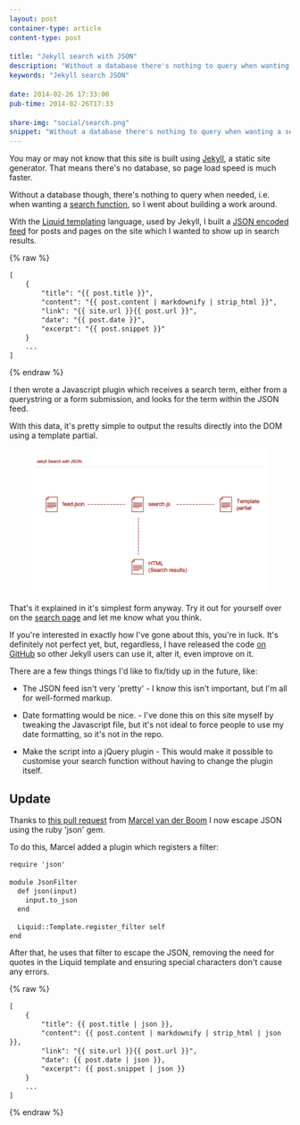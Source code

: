 ```yaml
---
layout: post
container-type: article
content-type: post

title: "Jekyll search with JSON"
description: "Without a database there's nothing to query when wanting a search function, so I went about building a work around."
keywords: "Jekyll search JSON"

date: 2014-02-26 17:33:00
pub-time: 2014-02-26T17:33

share-img: "social/search.png"
snippet: "Without a database there's nothing to query when wanting a search function, so I went about building a work around."
---
```


You may or may not know that this site is built using [Jekyll](http://jekyllrb.com), a static site generator. That means there's no database, so page load speed is much faster.

Without a database though, there's nothing to query when needed, i.e. when wanting a [search function](/search), so I went about building a work around.

With the [Liquid templating](http://jekyllrb.com/docs/templates/) language, used by Jekyll, I built a [JSON encoded feed](/feeds/feed.json) for posts and pages on the site which I wanted to show up in search results.

{% raw %}
<pre><code>[
    {
        "title": "{{ post.title }}",
        "content": "{{ post.content | markdownify | strip_html }}",
        "link": "{{ site.url }}{{ post.url }}",
        "date": "{{ post.date }}",
        "excerpt": "{{ post.snippet }}"
    }
    ...
]</code></pre>
{% endraw %}

I then wrote a Javascript plugin which receives a search term, either from a querystring or a form submission, and looks for the term within the JSON feed.

With this data, it's pretty simple to output the results directly into the DOM using a template partial.

<figure>
    <img src="/static/images/blog/jekyll-search.png" alt="Jekyll search" class="media__item">
</figure>

That's it explained in it's simplest form anyway. Try it out for yourself over on the [search page](/search) and let me know what you think.

If you're interested in exactly how I've gone about this, you're in luck. It's definitely not perfect yet, but, regardless, I have released the code [on GitHub](https://github.com/mathaywarduk/jekyll-search) so other Jekyll users can use it, alter it, even improve on it.

There are a few things things I'd like to fix/tidy up in the future, like:

* The JSON feed isn't very 'pretty' - I know this isn't important, but I'm all for well-formed markup.

* Date formatting would be nice. - I've done this on this site myself by tweaking the Javascript file, but it's not ideal to force people to use my date formatting, so it's not in the repo. 

* Make the script into a jQuery plugin - This would make it possible to customise your search function without having to change the plugin itself.

## Update

Thanks to [this pull request](https://github.com/mathaywarduk/jekyll-search/commit/7c48400dc9b633c56fe2f2900c1b548bf368d3d0) from [Marcel van der Boom](https://github.com/mrvdb) I now escape JSON using the ruby 'json' gem.

To do this, Marcel added a plugin which registers a filter:

<pre><code>require 'json'

module JsonFilter
  def json(input)
    input.to_json
  end

  Liquid::Template.register_filter self
end</code></pre>

After that, he uses that filter to escape the JSON, removing the need for quotes in the Liquid template and ensuring special characters don't cause any errors.


{% raw %}
<pre><code>[
    {
        "title": {{ post.title | json }},
        "content": {{ post.content | markdownify | strip_html | json }},
        "link": "{{ site.url }}{{ post.url }}",
        "date": {{ post.date | json }},
        "excerpt": {{ post.snippet | json }}
    }
    ...
]</code></pre>
{% endraw %}
